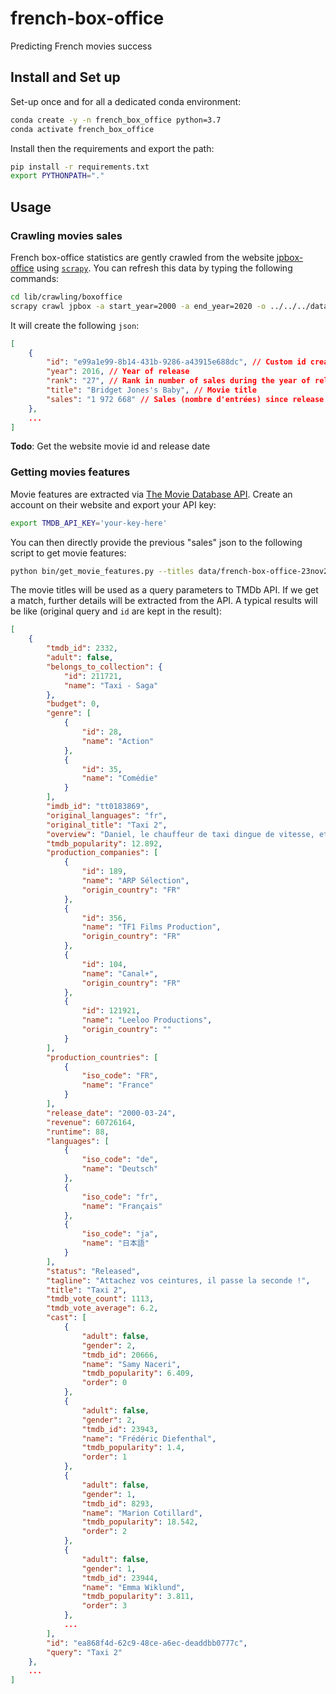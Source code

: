 # french-box-office

Predicting French movies success

## Install and Set up

Set-up once and for all a dedicated conda environment:

```bash
conda create -y -n french_box_office python=3.7
conda activate french_box_office
```

Install then the requirements and export the path:

```bash
pip install -r requirements.txt
export PYTHONPATH="."
```


## Usage

### Crawling movies sales

French box-office statistics are gently crawled from the website [jpbox-office](http://jpbox-office.com) using [`scrapy`](https://scrapy.org/). You can refresh this data by typing the following commands:

```bash
cd lib/crawling/boxoffice
scrapy crawl jpbox -a start_year=2000 -a end_year=2020 -o ../../../data/french-box-office-23nov2020.json
```

It will create the following `json`:

```json
[
    {
        "id": "e99a1e99-8b14-431b-9286-a43915e688dc", // Custom id created during crawling
        "year": 2016, // Year of release
        "rank": "27", // Rank in number of sales during the year of release
        "title": "Bridget Jones's Baby", // Movie title
        "sales": "1 972 668" // Sales (nombre d'entrées) since release
    },
    ...
]
```

**Todo**: Get the website movie id and release date

### Getting movies features

Movie features are extracted via [The Movie Database API](https://developers.themoviedb.org/3/getting-started/introduction). Create an account on their website and export your API key:

```bash
export TMDB_API_KEY='your-key-here'
```

You can then directly provide the previous "sales" json to the following script to get movie features:

```bash
python bin/get_movie_features.py --titles data/french-box-office-23nov2020.json --output data/movie-features-24nov2020.json
```

The movie titles will be used as a query parameters to TMDb API. If we get a match, further details will be extracted from the API. A typical results will be like (original query and `id` are kept in the result):

```json
[    
    {
        "tmdb_id": 2332,
        "adult": false,
        "belongs_to_collection": {
            "id": 211721,
            "name": "Taxi - Saga"
        },
        "budget": 0,
        "genre": [
            {
                "id": 28,
                "name": "Action"
            },
            {
                "id": 35,
                "name": "Comédie"
            }
        ],
        "imdb_id": "tt0183869",
        "original_languages": "fr",
        "original_title": "Taxi 2",
        "overview": "Daniel, le chauffeur de taxi dingue de vitesse, et Emilien, l'inspecteur de police inexpérimenté, se retrouvent à Paris. Le ministre de la défense japonais vient tester le savoir-faire hexagonal en matière de lutte antiterroriste et signer le contrat du siècle avec l'Etat français. Mais il est enlevé par des yakusas...",
        "tmdb_popularity": 12.892,
        "production_companies": [
            {
                "id": 189,
                "name": "ARP Sélection",
                "origin_country": "FR"
            },
            {
                "id": 356,
                "name": "TF1 Films Production",
                "origin_country": "FR"
            },
            {
                "id": 104,
                "name": "Canal+",
                "origin_country": "FR"
            },
            {
                "id": 121921,
                "name": "Leeloo Productions",
                "origin_country": ""
            }
        ],
        "production_countries": [
            {
                "iso_code": "FR",
                "name": "France"
            }
        ],
        "release_date": "2000-03-24",
        "revenue": 60726164,
        "runtime": 88,
        "languages": [
            {
                "iso_code": "de",
                "name": "Deutsch"
            },
            {
                "iso_code": "fr",
                "name": "Français"
            },
            {
                "iso_code": "ja",
                "name": "日本語"
            }
        ],
        "status": "Released",
        "tagline": "Attachez vos ceintures, il passe la seconde !",
        "title": "Taxi 2",
        "tmdb_vote_count": 1113,
        "tmdb_vote_average": 6.2,
        "cast": [
            {
                "adult": false,
                "gender": 2,
                "tmdb_id": 20666,
                "name": "Samy Naceri",
                "tmdb_popularity": 6.409,
                "order": 0
            },
            {
                "adult": false,
                "gender": 2,
                "tmdb_id": 23943,
                "name": "Frédéric Diefenthal",
                "tmdb_popularity": 1.4,
                "order": 1
            },
            {
                "adult": false,
                "gender": 1,
                "tmdb_id": 8293,
                "name": "Marion Cotillard",
                "tmdb_popularity": 18.542,
                "order": 2
            },
            {
                "adult": false,
                "gender": 1,
                "tmdb_id": 23944,
                "name": "Emma Wiklund",
                "tmdb_popularity": 3.811,
                "order": 3
            },
            ...
        ],
        "id": "ea868f4d-62c9-48ce-a6ec-deaddbb0777c",
        "query": "Taxi 2"
    },
    ...
]
```
